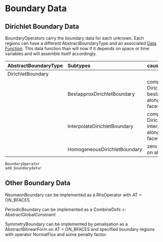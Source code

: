 # Boundary Data

## Dirichlet Boundary Data

BoundaryOperators carry the boundary data for each unknown. Each regions can have a different AbstractBoundaryType and an associated [Data Function](@ref). This data function than will now if it depends on
space or time variables and will assemble itself accordingly.


| AbstractBoundaryType                | Subtypes                                 | causes                                                                  |
| :---------------------------------- | :--------------------------------------- | :---------------------------------------------------------------------- |
| DirichletBoundary                   |                                          |                                                                         |
|                                     | BestapproxDirichletBoundary              | computation of Dirichlet data by bestapproximation along boundary faces |
|                                     | InterpolateDirichletBoundary             | computation of Dirichlet data by interpolation along boundary faces     |
|                                     | HomogeneousDirichletBoundary             | zero Dirichlet data on all dofs                                         |


```@docs
BoundaryOperator
add_boundarydata!
```

## Other Boundary Data

NeumannBoundary can be implemented as a RhsOperator with AT = ON_BFACES

PeriodicBoundary can be implemented as a CombineDofs <: AbstractGlobalConstraint

SymmetryBoundary can be implemented by penalisation as a AbstractBilinearForm on AT = ON_BFACES and specified boundary regions with operator NormalFlux and some penalty factor.
